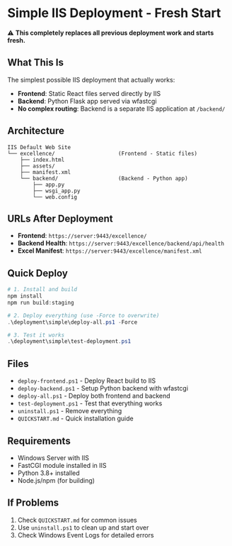 # Simple IIS Deployment - Fresh Start

⚠️ **This completely replaces all previous deployment work and starts fresh.**

## What This Is

The simplest possible IIS deployment that actually works:
- **Frontend**: Static React files served directly by IIS  
- **Backend**: Python Flask app served via wfastcgi
- **No complex routing**: Backend is a separate IIS application at `/backend/`

## Architecture

```
IIS Default Web Site
└── excellence/                    (Frontend - Static files)
    ├── index.html
    ├── assets/
    ├── manifest.xml
    └── backend/                   (Backend - Python app)
        ├── app.py
        ├── wsgi_app.py
        └── web.config
```

## URLs After Deployment

- **Frontend**: `https://server:9443/excellence/`  
- **Backend Health**: `https://server:9443/excellence/backend/api/health`
- **Excel Manifest**: `https://server:9443/excellence/manifest.xml`

## Quick Deploy

```powershell
# 1. Install and build
npm install
npm run build:staging

# 2. Deploy everything (use -Force to overwrite)
.\deployment\simple\deploy-all.ps1 -Force

# 3. Test it works
.\deployment\simple\test-deployment.ps1
```

## Files

- `deploy-frontend.ps1` - Deploy React build to IIS
- `deploy-backend.ps1` - Setup Python backend with wfastcgi 
- `deploy-all.ps1` - Deploy both frontend and backend
- `test-deployment.ps1` - Test that everything works
- `uninstall.ps1` - Remove everything
- `QUICKSTART.md` - Quick installation guide

## Requirements

- Windows Server with IIS
- FastCGI module installed in IIS
- Python 3.8+ installed
- Node.js/npm (for building)

## If Problems

1. Check `QUICKSTART.md` for common issues
2. Use `uninstall.ps1` to clean up and start over
3. Check Windows Event Logs for detailed errors